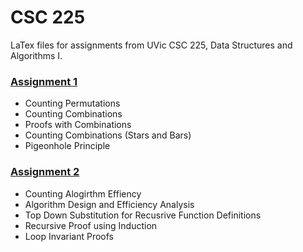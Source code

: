 # CSC 225
LaTex files for assignments from UVic CSC 225, Data Structures and Algorithms I. 

### [Assignment 1](Assignment%201/Assignment1_Solution.pdf)
- Counting Permutations
- Counting Combinations
- Proofs with Combinations
- Counting Combinations (Stars and Bars)
- Pigeonhole Principle

### [Assignment 2](Assignment%202/Assignment2_Solution.pdf)
- Counting Alogirthm Effiency
- Algorithm Design and Efficiency Analysis
- Top Down Substitution for Recusrive Function Definitions
- Recursive Proof using Induction
- Loop Invariant Proofs
